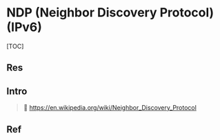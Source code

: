 # NDP (Neighbor Discovery Protocol) (IPv6)

[TOC]



## Res


## Intro
> 🔗 https://en.wikipedia.org/wiki/Neighbor_Discovery_Protocol


## Ref

